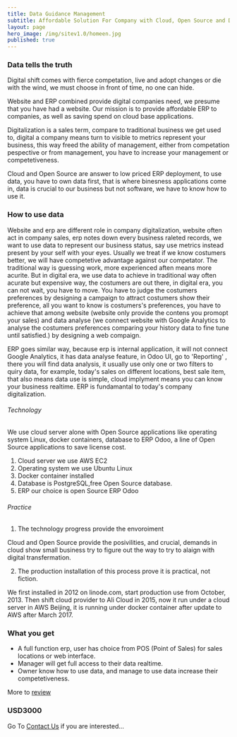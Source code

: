 ```yaml
---
title: Data Guidance Management
subtitle: Affordable Solution For Company with Cloud, Open Source and Data
layout: page
hero_image: /img/sitev1.0/homeen.jpg
published: true
---
```

<!-- callouts: home_callouts -->

### Data tells the truth

Digital shift comes with fierce competation, live and adopt changes or die with the wind, we must choose in front of time, no one can hide.

Website and ERP combined provide digital companies need, we presume that you have had a website. Our mission is to provide affordable ERP to companies, as well as saving spend on cloud base applications.

Digitalization is a sales term, compare to traditional business we get used to, digital a company means turn to visible to metrics represent your business,  this way freed the ability of management, either from competation pespective or from management, you have to increase your management or competetiveness.

Cloud and Open Source are answer to low priced ERP deployment, to use data,  you have to own data first, that is where binesness applications come in, data is crucial to our business but not software, we have to know how to use it. 

### How to use data

Website and erp are different role in company digitalization, website often act in company sales, erp notes down every business raleted records,  we want to use data to represent our business status, say use metrics instead present by your self with your eyes. Usually we treat if we know costumers better, we will have competetive advantage against our competator. The traditional way is guessing work, more experienced aften means more acurite. But in digital era, we use data to achieve in traditional way often acurate but expensive way, the costumers are out there, in digital era, you can not wait, you have to move. You have to judge the costumers preferences by designing a campaign to attract costumers show their preference, all you want to know is costumers's preferences, you have to achieve that among website (website only provide the contens you promopt your sales) and data analyse (we connect website with Google Analytics to analyse the costumers preferences comparing your history data to fine tune until satisfied.) by designing a web compaign.

ERP goes similar way, because erp is internal application, it will not connect Google Analytics, it has data analyse feature, in Odoo UI, go to 'Reporting' , there you will find data analysis, it usually use only one or two filters to quiry data, for example, today's sales on different locations, best sale item, that also means data use is simple,  cloud implyment means you can know your business realtime. ERP is fundamantal to today's company digitalization.

###### Technology

We use cloud server alone with Open Source applications like operating system Linux, docker containers, database to ERP Odoo, a line of Open Source applications to save license cost.

1. Cloud server we use AWS EC2
2. Operating system we use Ubuntu Linux
3. Docker container installed
4. Database is PostgreSQL,free Open Source database.
5. ERP our choice  is open Source ERP Odoo 

###### Practice

1. The technology progress provide the envoroiment

Cloud and Open Source provide the posivilities, and  crucial, demands in cloud show small business try to figure out the way to try to alaign with digital transfermation. 

2. The production installation of this process prove it is practical, not fiction. 

We first installed in 2012 on linode.com, start production use from October, 2013. Then shift cloud provider to Ali Cloud in 2015, now it run under a cloud server in AWS Beijing, it is running under docker container after update to AWS after March 2017.

### What you get

- A full function erp, user has choice from POS (Point of Sales) for sales locations or web interface.
- Manager will get full access to their data realtime.
- Owner know how to use data, and manage to use data increase their competetiveness.

 More to [review](/bulma/erp-demo/)

### USD3000

Go To [Contact Us](/bulma/contact/) if you are interested...
